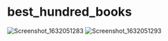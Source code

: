 # best_hundred_books

![Screenshot_1632051283](https://user-images.githubusercontent.com/79803069/133925964-88fa7878-dba4-4e1e-95e1-f657240cd462.png)
![Screenshot_1632051293](https://user-images.githubusercontent.com/79803069/133925969-3509c59b-4628-48f9-98cb-60d5ed706ae8.png)
